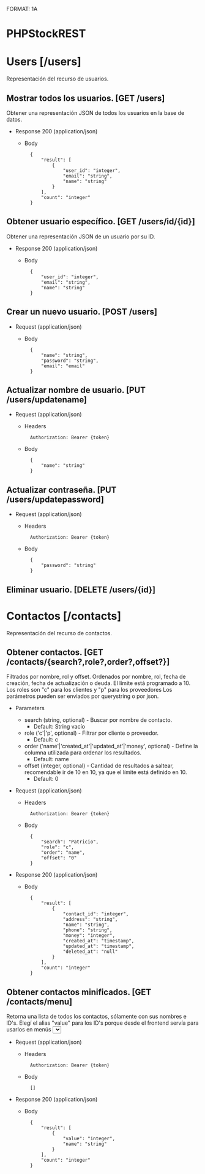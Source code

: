 FORMAT: 1A

# PHPStockREST

# Users [/users]
Representación del recurso de usuarios.

## Mostrar todos los usuarios. [GET /users]
Obtener una representación JSON de todos los usuarios en la base de datos.

+ Response 200 (application/json)
    + Body

            {
                "result": [
                    {
                        "user_id": "integer",
                        "email": "string",
                        "name": "string"
                    }
                ],
                "count": "integer"
            }

## Obtener usuario específico. [GET /users/id/{id}]
Obtener una representación JSON de un usuario por su ID.

+ Response 200 (application/json)
    + Body

            {
                "user_id": "integer",
                "email": "string",
                "name": "string"
            }

## Crear un nuevo usuario. [POST /users]


+ Request (application/json)
    + Body

            {
                "name": "string",
                "password": "string",
                "email": "email"
            }

## Actualizar nombre de usuario. [PUT /users/updatename]


+ Request (application/json)
    + Headers

            Authorization: Bearer {token}
    + Body

            {
                "name": "string"
            }

## Actualizar contraseña. [PUT /users/updatepassword]


+ Request (application/json)
    + Headers

            Authorization: Bearer {token}
    + Body

            {
                "password": "string"
            }

## Eliminar usuario. [DELETE /users/{id}]


# Contactos [/contacts]
Representación del recurso de contactos.

## Obtener contactos. [GET /contacts/{search?,role?,order?,offset?}]
Filtrados por nombre, rol y offset.
Ordenados por nombre, rol, fecha de creación, fecha de actualización o deuda.
El límite está programado a 10.
Los roles son "c" para los clientes y "p" para los proveedores
Los parámetros pueden ser enviados por querystring o por json.

+ Parameters
    + search (string, optional) - Buscar por nombre de contacto.
        + Default: String vacío
    + role ('c'|'p', optional) - Filtrar por cliente o proveedor.
        + Default: c
    + order ('name'|'created_at'|'updated_at'|'money', optional) - Define la columna utilizada para ordenar los resultados.
        + Default: name
    + offset (integer, optional) - Cantidad de resultados a saltear, recomendable ir de 10 en 10, ya que el límite está definido en 10.
        + Default: 0

+ Request (application/json)
    + Headers

            Authorization: Bearer {token}
    + Body

            {
                "search": "Patricio",
                "role": "c",
                "order": "name",
                "offset": "0"
            }

+ Response 200 (application/json)
    + Body

            {
                "result": [
                    {
                        "contact_id": "integer",
                        "address": "string",
                        "name": "string",
                        "phone": "string",
                        "money": "integer",
                        "created_at": "timestamp",
                        "updated_at": "timestamp",
                        "deleted_at": "null"
                    }
                ],
                "count": "integer"
            }

## Obtener contactos minificados. [GET /contacts/menu]
Retorna una lista de todos los contactos, sólamente con sus nombres e ID's.
Elegí el alias "value" para los ID's porque desde el frontend servía para usarlos en menús <select>

+ Request (application/json)
    + Headers

            Authorization: Bearer {token}
    + Body

            []

+ Response 200 (application/json)
    + Body

            {
                "result": [
                    {
                        "value": "integer",
                        "name": "string"
                    }
                ],
                "count": "integer"
            }